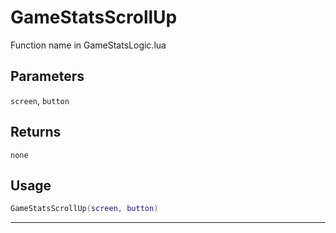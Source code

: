 # GameStatsScrollUp
Function name in GameStatsLogic.lua
## Parameters
`screen`, `button`
## Returns
`none`
## Usage
```lua
GameStatsScrollUp(screen, button)
```
---
